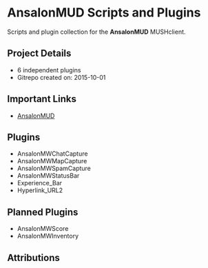 # AnsalonMUD Scripts and Plugins
Scripts and plugin collection for the **AnsalonMUD** MUSHclient.

## Project Details
* 6 independent plugins
* Gitrepo created on: 2015-10-01

## Important Links
* [AnsalonMUD](http://ansalonmud.net "Official Website")

## Plugins
* AnsalonMWChatCapture
* AnsalonMWMapCapture
* AnsalonMWSpamCapture
* AnsalonMWStatusBar
* Experience_Bar
* Hyperlink_URL2

## Planned Plugins
* AnsalonMWScore
* AnsalonMWInventory

## Attributions

